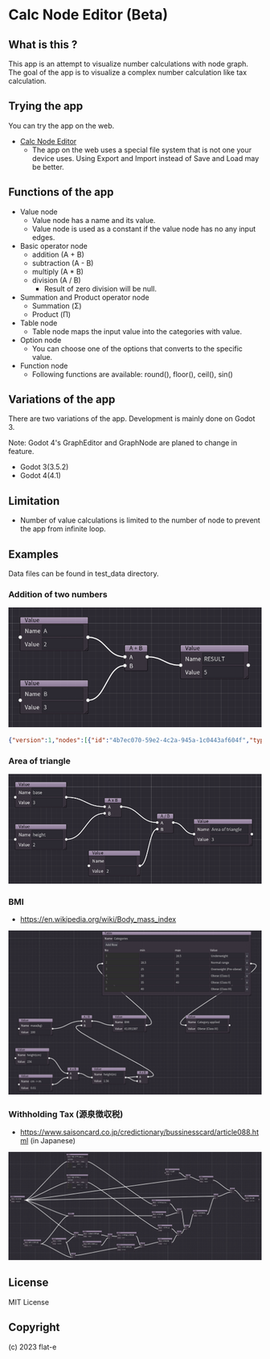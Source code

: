 # Calc Node Editor (Beta)

## What is this ?

This app is an attempt to visualize number calculations with node graph.
The goal of the app is to visualize a complex number calculation like tax calculation.

## Trying the app

You can try the app on the web.

- [Calc Node Editor](https://hrk4649.github.io/calc_node_editor/godot3/index.html)
  - The app on the web uses a special file system that is not one your device uses. Using Export and Import instead of Save and Load may be better.

## Functions of the app

- Value node
  - Value node has a name and its value.
  - Value node is used as a constant if the value node has no any input edges.
- Basic operator node
  - addition (A + B)
  - subtraction (A - B)
  - multiply (A * B)
  - division (A / B)
    - Result of zero division will be null. 
- Summation and Product operator node
  - Summation (Σ)
  - Product (Π)
- Table node
  - Table node maps the input value into the categories with value.
- Option node
  - You can choose one of the options that converts to the specific value.
- Function node
  - Following functions are available: round(), floor(), ceil(), sin()

## Variations of the app

There are two variations of the app.
Development is mainly done on Godot 3.

Note: Godot 4's GraphEditor and GraphNode are planed to change in feature.

- Godot 3(3.5.2)
- Godot 4(4.1)

## Limitation

- Number of value calculations is limited to the number of node to prevent the app from infinite loop.

## Examples

Data files can be found in test_data directory.

### Addition of two numbers

![Addition of two numbers](./images/example_add.png)

```json
{"version":1,"nodes":[{"id":"4b7ec070-59e2-4c2a-945a-1c0443af604f","type":"value","name":"A","value":2,"input":[],"output":["36b8f107-ec90-418c-aab1-6275a1ec0631"],"ui_size":{"x":200,"y":102},"ui_position":{"x":20,"y":-20}},{"id":"abf0a903-342f-46a1-a9af-3147834bda75","type":"value","name":"B","value":3,"input":[],"output":["36b8f107-ec90-418c-aab1-6275a1ec0631"],"ui_size":{"x":200,"y":102},"ui_position":{"x":20,"y":160}},{"id":"36b8f107-ec90-418c-aab1-6275a1ec0631","type":"add","value":5,"input":["4b7ec070-59e2-4c2a-945a-1c0443af604f","abf0a903-342f-46a1-a9af-3147834bda75"],"output":["d355409b-b05e-48b2-88b8-0e9aea65edc3"],"ui_size":{"x":70,"y":79},"ui_position":{"x":320,"y":60}},{"id":"d355409b-b05e-48b2-88b8-0e9aea65edc3","type":"value","name":"RESULT","value":5,"input":["36b8f107-ec90-418c-aab1-6275a1ec0631"],"output":[],"ui_size":{"x":200,"y":102},"ui_position":{"x":480,"y":60}}]}
```

### Area of triangle

![Area of triangle](./images/example_area_triangle.png)

### BMI 

- https://en.wikipedia.org/wiki/Body_mass_index

![BMI](./images/example_bmi.png)

### Withholding Tax (源泉徴収税)

- https://www.saisoncard.co.jp/credictionary/bussinesscard/article088.html (in Japanese)

![BMI](./images/example_withholding_tax.png)


## License

MIT License

## Copyright

(c) 2023 flat-e